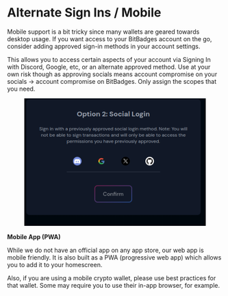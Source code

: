 # Alternate Sign Ins / Mobile

Mobile support is a bit tricky since many wallets are geared towards desktop usage. If you want access to your BitBadges account on the go, consider adding approved sign-in methods in your account settings.&#x20;

This allows you to access certain aspects of your account via Signing In with Discord, Google, etc, or an alternate approved method. Use at your own risk though as approving socials means account compromise on your socials -> account compromise on BitBadges. Only assign the scopes that you need.

<figure><img src="../../../.gitbook/assets/image (158).png" alt=""><figcaption></figcaption></figure>

**Mobile App (PWA)**

While we do not have an official app on any app store, our web app is mobile friendly. It is also built as a PWA (progressive web app) which allows you to add it to your homescreen.&#x20;

Also, if you are using a mobile crypto wallet, please use best practices for that wallet. Some may require you to use their in-app browser, for example.
